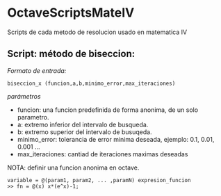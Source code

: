 # OctaveScriptsMateIV
Scripts de cada metodo de resolucion usado en matematica IV

## Script: método de biseccion:

*Formato de entrada:*

`biseccion_x (funcion,a,b,minimo_error,max_iteraciones)`

*parámetros*
- funcion: una funcion predefinida de forma anonima, de un solo parametro.
- a: extremo inferior del intervalo de busqueda.
- b: extremo superior del intervalo de busuqeda.
- minimo_error: tolerancia de error minima deseada, ejemplo: 0.1, 0.01, 0.001 ...
- max_iteraciones: cantiad de iteraciones maximas deseadas

NOTA: definir una funcion anonima en octave.
``` 
variable = @(param1, param2, ... ,paramN) expresion_funcion
>> fn = @(x) x*(e^x)-1;
```